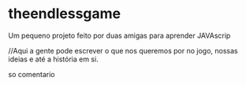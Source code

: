 # theendlessgame
Um pequeno projeto feito por duas amigas para aprender JAVAscrip 

//Aqui a gente pode escrever o que nos queremos por no jogo, nossas ideias e até a história em si.

so comentario
